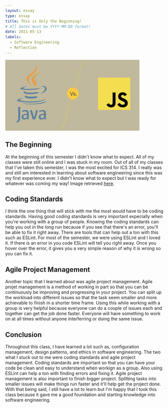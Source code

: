 ```yaml
---
layout: essay
type: essay
title: This is Only the Beginning!
# All dates must be YYYY-MM-DD format!
date: 2021-05-13
labels:
  - Software Engineering
  - Reflection
---
```


<img class="ui medium right floated rounded image" src="../images/javascr.png">

## The Beginning 

At the beginning of this semester I didn't know what to expect. All of my classes were still online and I was stuck in my room. Out of all of my classes that I've taken this semester, I was the most excited for ICS 314. I really was and still am interested in learning about software engineering since this was my first experience ever. I didn't know what to expect but I was ready for whatever was coming my way! Image retrieved [here](https://www.nbn.org.il/aliyah-inspiration/nbn-blogger-network/long-road-home/).

## Coding Standards

I think the one thing that will stick with me the most would have to be coding standards. Having good coding standards is very important expecially when you're working with a group of people. Knowing the coding standards can help you out in the long run because if you see that there's an error, you'll be able to fix it right away. There are tools that can help out a ton with this such as ESLint. For most of the semester, we were using ESLint and I loved it. If there is an error in you code ESLint will tell you right away. Once you hover over the error, it gives you a very simple reason of why it is wrong so you can fix it. 

## Agile Project Management

Another topic that I learned about was agile project management. Agile projet management is a method of working in part so that you can be continuously be improving and progressing in your project. You can split up the workload into different issues so that the task seem smaller and more achievable to finish in a shorter time frame. Using this while working with a group is very helpful because everyone can do a couple of issues each and together can get the job done faster. Everyone will have something to work on at all times without anyone interferring or doing the same issue.

## Conclusion

Throughout this class, I have learned a lot such as, configuration management, design patterns, and ethics in software engineering. The two what I stuck out to me were coding standards and agile project management. Coding standards are important so that you can have your code be clean and easy to understand when workign as a group. Also using ESLint can help a ton with finding errors and fixing it. Agile project management is also important to finish bigger project. Splitting tasks into smaller issues will make things run faster and it'll help get the project done. With that being said, I still have a lot to learn but I'm happy that I took this class because it gave me a good foundation and starting knowledge into software engineering.


